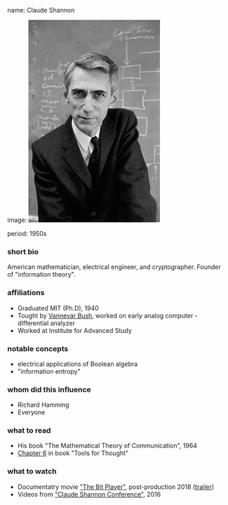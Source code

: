 name: Claude Shannon

image: ![Photo: Alfred Eisenstaedt/The LIFE Picture Collection/Getty Images](img/claude-shannon.jpeg)

period: 1950s


### short bio
American mathematician, electrical engineer, and cryptographer. 
Founder of "information theory".

### affiliations
 - Graduated MIT (Ph.D), 1940
 - Tought by [Vannevar Bush](vannevar-bush.md), worked on early analog computer - differential analyzer
 - Worked at Institute for Advanced Study

### notable concepts
 - electrical applications of Boolean algebra
 - "information entropy"

### whom did this influence
 - Richard Hamming
 - Everyone

### what to read
 - His book "The Mathematical Theory of Communication", 1964
 - [Chapter 6](http://www.rheingold.com/texts/tft/06.html#Chap06) in book "Tools for Thought"

### what to watch
 - Documentatry movie ["The Bit Player"](https://www.imdb.com/title/tt5015534/), post-production 2018 ([trailer](https://vimeo.com/288625027))
 - Videos from ["Claude Shannon Conference"](https://www.youtube.com/playlist?list=PLZ4JlAKnv384PiK8mUd4SmzC5BwMbnfUY), 2016
